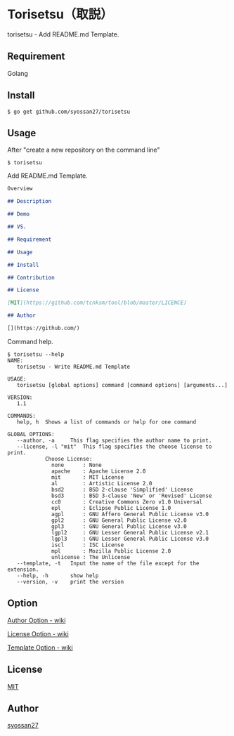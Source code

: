# Torisetsu（取説）
torisetsu - Add README.md Template.

## Requirement
Golang

## Install
````
$ go get github.com/syossan27/torisetsu
````

## Usage
After "create a new repository on the command line"

````
$ torisetsu
````

Add README.md Template.

````README.md
Overview

## Description

## Demo

## VS.

## Requirement

## Usage

## Install

## Contribution

## License

[MIT](https://github.com/tcnksm/tool/blob/master/LICENCE)

## Author

[](https://github.com/)
````

Command help.

````
$ torisetsu --help   
NAME:
   torisetsu - Write README.md Template

USAGE:
   torisetsu [global options] command [command options] [arguments...]

VERSION:
   1.1

COMMANDS:
   help, h	Shows a list of commands or help for one command

GLOBAL OPTIONS:
   --author, -a 	This flag specifies the author name to print.
   --license, -l "mit"	This flag specifies the choose license to print.
			Choose License:
			  none		: None
			  apache	: Apache License 2.0
			  mit		: MIT License
			  al		: Artistic License 2.0
			  bsd2		: BSD 2-clause 'Simplified' License
			  bsd3		: BSD 3-clause 'New' or 'Revised' License
			  cc0		: Creative Commons Zero v1.0 Universal
			  epl		: Eclipse Public License 1.0
			  agpl		: GNU Affero General Public License v3.0
			  gpl2		: GNU General Public License v2.0
			  gpl3		: GNU General Public License v3.0
			  lgpl2		: GNU Lesser General Public License v2.1
			  lgpl3		: GNU Lesser General Public License v3.0
			  iscl		: ISC License
			  mpl		: Mozilla Public License 2.0
			  unlicense	: The Unlicense
   --template, -t 	Input the name of the file except for the extension.
   --help, -h		show help
   --version, -v	print the version
````

## Option

[Author Option - wiki](https://github.com/syossan27/torisetsu/wiki/author)

[License Option - wiki](https://github.com/syossan27/torisetsu/wiki/license)

[Template Option - wiki](https://github.com/syossan27/torisetsu/wiki/template)

## License

[MIT](https://github.com/tcnksm/tool/blob/master/LICENCE)

## Author

[syossan27](https://github.com/syossan27)
